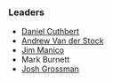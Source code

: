 ### Leaders

* [Daniel Cuthbert](mailto:daniel.cuthbert@owasp.org)
* [Andrew Van der Stock](mailto:vanderaj@owasp.org)
* [Jim Manico](mailto:jim.manico@owasp.org)
* Mark Burnett
* [Josh Grossman](mailto:josh.grossman@owasp.org)
